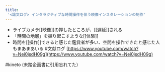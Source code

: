```yaml
---
title:
 '<論文ログ> インタラクティブな時間操作を伴う映像インスタレーションの制作'
---
```


- ライブカメラ[[映像]]の押したところが、[[遅延]]される
- 「時間の地層」を掘り起こすような[[体験]]
- 時間を[[操作]]できると感じた鑑賞者が多い、空間を操作できたと感じた人もまあまあいる
#文献ログ
[https://www.youtube.com/watch?v=Nei0jsdH09g](https://www.youtube.com/watch?v=Nei0jsdH09g)

#kineto (未踏企画書に引用忘れてた）
